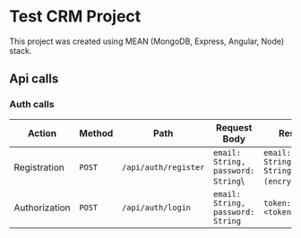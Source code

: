 # Test CRM Project

This project was created using MEAN (MongoDB, Express, Angular, Node) stack.

## Api calls

### Auth calls

Action | Method | Path | Request Body | Response
--- | --- | --- | --- | ---
Registration | `POST` | `/api/auth/register` | `email: String, password: String`\ | `email: String,password: String (encrypted)`\
Authorization | `POST` | `/api/auth/login` | `email: String, password: String` | `token: Bearer <token>`